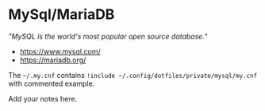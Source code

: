 # MySql/MariaDB

_"MySQL is the world's most popular open source database."_

* https://www.mysql.com/
* https://mariadb.org/

The `~/.my.cnf` contains `!include ~/.config/dotfiles/private/mysql/my.cnf`
with commented example.

Add your notes here.
